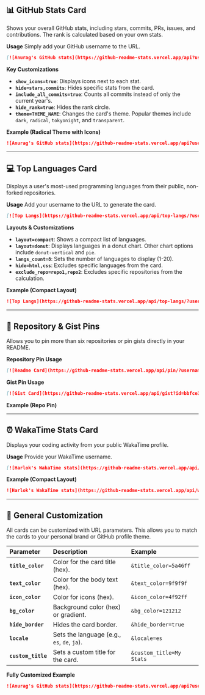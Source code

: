 ## 📊 GitHub Stats Card

Shows your overall GitHub stats, including stars, commits, PRs, issues, and contributions. The rank is calculated based on your own stats.

**Usage**
Simply add your GitHub username to the URL.

```md
[![Anurag's GitHub stats](https://github-readme-stats.vercel.app/api?username=anuraghazra)](https://github.com/anuraghazra/github-readme-stats)
```

**Key Customizations**

  * **`show_icons=true`**: Displays icons next to each stat.
  * **`hide=stars,commits`**: Hides specific stats from the card.
  * **`include_all_commits=true`**: Counts all commits instead of only the current year's.
  * **`hide_rank=true`**: Hides the rank circle.
  * **`theme=THEME_NAME`**: Changes the card's theme. Popular themes include `dark`, `radical`, `tokyonight`, and `transparent`.

**Example (Radical Theme with Icons)**

```md
![Anurag's GitHub stats](https://github-readme-stats.vercel.app/api?username=anuraghazra&show_icons=true&theme=radical)
```

-----

## 💻 Top Languages Card

Displays a user's most-used programming languages from their public, non-forked repositories.

**Usage**
Add your username to the URL to generate the card.

```md
[![Top Langs](https://github-readme-stats.vercel.app/api/top-langs/?username=anuraghazra)](https://github.com/anuraghazra/github-readme-stats)
```

**Layouts & Customizations**

  * **`layout=compact`**: Shows a compact list of languages.
  * **`layout=donut`**: Displays languages in a donut chart. Other chart options include `donut-vertical` and `pie`.
  * **`langs_count=8`**: Sets the number of languages to display (1-20).
  * **`hide=html,css`**: Excludes specific languages from the card.
  * **`exclude_repo=repo1,repo2`**: Excludes specific repositories from the calculation.

**Example (Compact Layout)**

```md
![Top Langs](https://github-readme-stats.vercel.app/api/top-langs/?username=anuraghazra&layout=compact)
```

-----

## 📌 Repository & Gist Pins

Allows you to pin more than six repositories or pin gists directly in your README.

**Repository Pin Usage**

```md
[![Readme Card](https://github-readme-stats.vercel.app/api/pin/?username=anuraghazra&repo=github-readme-stats)](https://github.com/anuraghazra/github-readme-stats)
```

**Gist Pin Usage**

```md
[![Gist Card](https://github-readme-stats.vercel.app/api/gist?id=bbfce31e0217a3689c8d961a356cb10d)](https://gist.github.com/Yizack/bbfce31e0217a3689c8d961a356cb10d/)
```

**Example (Repo Pin)**

-----

## ⏰ WakaTime Stats Card

Displays your coding activity from your public WakaTime profile.

**Usage**
Provide your WakaTime username.

```md
[![Harlok's WakaTime stats](https://github-readme-stats.vercel.app/api/wakatime?username=ffflabs)](https://github.com/anuraghazra/github-readme-stats)
```

**Example (Compact Layout)**

```md
![Harlok's WakaTime stats](https://github-readme-stats.vercel.app/api/wakatime?username=ffflabs&layout=compact)
```

-----

## 🎨 General Customization

All cards can be customized with URL parameters. This allows you to match the cards to your personal brand or GitHub profile theme.

| Parameter | Description | Example |
| :--- | :--- | :--- |
| **`title_color`** | Color for the card title (hex). | `&title_color=5a46ff` |
| **`text_color`** | Color for the body text (hex). | `&text_color=9f9f9f` |
| **`icon_color`** | Color for icons (hex). | `&icon_color=4f92ff` |
| **`bg_color`** | Background color (hex) or gradient. | `&bg_color=121212` |
| **`hide_border`** | Hides the card border. | `&hide_border=true` |
| **`locale`** | Sets the language (e.g., `es`, `de`, `ja`). | `&locale=es` |
| **`custom_title`** | Sets a custom title for the card. | `&custom_title=My Stats` |

**Fully Customized Example**

```md
![Anurag's GitHub stats](https://github-readme-stats.vercel.app/api?username=anuraghazra&show_icons=true&title_color=fff&icon_color=79ff97&text_color=9f9f9f&bg_color=151515)
```

